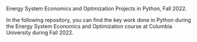 Energy System Economics and Optimization Projects in Python, Fall 2022.

In the following repository, you can find the key work done in Python during the Energy System Economics and Optimization course at Columbia University during Fall 2022. 

